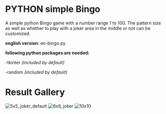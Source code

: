 # PYTHON simple Bingo

A simple python Bingo game with a number range 1 to 100. The pattern size as well as whether to play with a joker area in the middle or not can be customized.

**english version**: en-bingo.py

**following python packages are needed:**

-tkinter _(included by default)_

-random _(included by default)_

# Result Gallery

![5x5_joker_default](https://github.com/user-attachments/assets/7bf021b0-776e-46a0-878f-87655c17b6f2)
![6x6_joker](https://github.com/user-attachments/assets/2ec2db5c-ab41-44ca-946c-b174ec3b8be0)
![10x10](https://github.com/user-attachments/assets/ffa073d8-c4a0-4730-b764-bed564bd7101)
